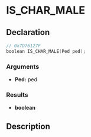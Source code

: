 # IS_CHAR_MALE

## Declaration
```cpp
// 0x7D76127F
boolean IS_CHAR_MALE(Ped ped);
```

### Arguments
- **Ped:** ped

### Results
- **boolean**

## Description
